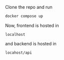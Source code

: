 Clone the repo and run 

```sh
docker compose up
```

Now, frontend is hosted in 

```localhost```

and backend is hosted in 

```locahost/api```
